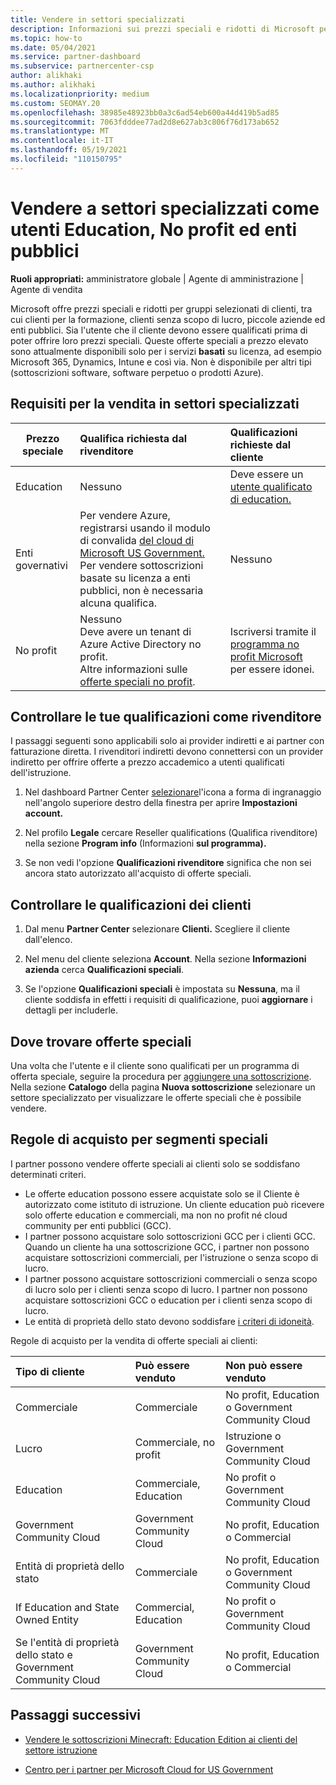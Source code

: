 ```yaml
---
title: Vendere in settori specializzati
description: Informazioni sui prezzi speciali e ridotti di Microsoft per determinati gruppi di clienti, inclusi i clienti per la formazione, i clienti senza scopo di lucro e gli utenti del governo.
ms.topic: how-to
ms.date: 05/04/2021
ms.service: partner-dashboard
ms.subservice: partnercenter-csp
author: alikhaki
ms.author: alikhaki
ms.localizationpriority: medium
ms.custom: SEOMAY.20
ms.openlocfilehash: 38985e48923bb0a3c6ad54eb600a44d419b5ad85
ms.sourcegitcommit: 7063fdddee77ad2d8e627ab3c806f76d173ab652
ms.translationtype: MT
ms.contentlocale: it-IT
ms.lasthandoff: 05/19/2021
ms.locfileid: "110150795"
---
```

# <a name="sell-to-specialized-industries-like-education-non-profit-and-government-users"></a>Vendere a settori specializzati come utenti Education, No profit ed enti pubblici

**Ruoli appropriati:** amministratore globale | Agente di amministrazione | Agente di vendita

Microsoft offre prezzi speciali e ridotti per gruppi selezionati di clienti, tra cui clienti per la formazione, clienti senza scopo di lucro, piccole aziende ed enti pubblici. Sia l'utente che il cliente devono essere qualificati prima di poter offrire loro prezzi speciali. Queste offerte speciali a prezzo elevato sono attualmente disponibili solo per i servizi **basati** su licenza, ad esempio Microsoft 365, Dynamics, Intune e così via. Non è disponibile per altri tipi (sottoscrizioni software, software perpetuo o prodotti Azure).

## <a name="requirements-to-sell-to-specialized-industries"></a>Requisiti per la vendita in settori specializzati

|**Prezzo speciale**   |**Qualifica richiesta dal rivenditore**   |**Qualificazioni richieste dal cliente**   |
|----------------------------|:---------------------------------|:------------------------------------------|
|Education   |Nessuno   | Deve essere un [utente qualificato di education.](https://www.microsoftvolumelicensing.com/DocumentSearch.aspx?Mode=3&DocumentTypeId=7)   |
|Enti governativi   |Per vendere Azure, registrarsi usando il modulo di convalida [del cloud di Microsoft US Government.](https://azuregov.microsoft.com/csp) Per vendere sottoscrizioni basate su licenza a enti pubblici, non è necessaria alcuna qualifica.|   Nessuno|
|No profit  |Nessuno<br/> Deve avere un tenant di Azure Active Directory no profit.<br/> Altre informazioni sulle [offerte speciali no profit](https://assetsprod.microsoft.com/mpn/nonprofit-skus-in-csp-faq.pdf).   |Iscriversi tramite il [programma no profit Microsoft](https://nonprofit.microsoft.com/#/register) per essere idonei.   |

## <a name="check-your-reseller-qualifications"></a>Controllare le tue qualificazioni come rivenditore

I passaggi seguenti sono applicabili solo ai provider indiretti e ai partner con fatturazione diretta. I rivenditori indiretti devono connettersi con un provider indiretto per offrire offerte a prezzo accademico a utenti qualificati dell'istruzione.

1. Nel dashboard Partner Center [selezionare](https://partner.microsoft.com/dashboard)l'icona a forma di ingranaggio nell'angolo superiore destro della finestra per aprire **Impostazioni account.**

2. Nel profilo **Legale** cercare Reseller qualifications (Qualifica rivenditore) nella sezione **Program info** (Informazioni **sul programma).**

3. Se non vedi l'opzione **Qualificazioni rivenditore** significa che non sei ancora stato autorizzato all'acquisto di offerte speciali.

## <a name="check-the-customer-qualifications"></a>Controllare le qualificazioni dei clienti

1. Dal menu **Partner Center** selezionare **Clienti.** Scegliere il cliente dall'elenco.

2. Nel menu del cliente seleziona **Account**. Nella sezione **Informazioni azienda** cerca **Qualificazioni speciali**.

3. Se l'opzione **Qualificazioni speciali** è impostata su **Nessuna**, ma il cliente soddisfa in effetti i requisiti di qualificazione, puoi **aggiornare** i dettagli per includerle.

## <a name="where-to-find-special-offers"></a>Dove trovare offerte speciali

Una volta che l'utente e il cliente sono qualificati per un programma di offerta speciale, seguire la procedura per [aggiungere una sottoscrizione](create-a-new-subscription.md). Nella sezione **Catalogo** della pagina **Nuova sottoscrizione** selezionare un settore specializzato per visualizzare le offerte speciali che è possibile vendere.

## <a name="purchase-rules-for-special-segments"></a>Regole di acquisto per segmenti speciali

I partner possono vendere offerte speciali ai clienti solo se soddisfano determinati criteri. 

- Le offerte education possono essere acquistate solo se il Cliente è autorizzato come istituto di istruzione. Un cliente education può ricevere solo offerte education e commerciali, ma non no profit né cloud community per enti pubblici (GCC).
- I partner possono acquistare solo sottoscrizioni GCC per i clienti GCC. Quando un cliente ha una sottoscrizione GCC, i partner non possono acquistare sottoscrizioni commerciali, per l'istruzione o senza scopo di lucro.
- I partner possono acquistare sottoscrizioni commerciali o senza scopo di lucro solo per i clienti senza scopo di lucro. I partner non possono acquistare sottoscrizioni GCC o education per i clienti senza scopo di lucro.
- Le entità di proprietà dello stato devono soddisfare [i criteri di idoneità](https://www.microsoft.com/legal/compliance/anticorruption/criteria).

Regole di acquisto per la vendita di offerte speciali ai clienti:

|**Tipo di cliente**   |**Può essere venduto**   |**Non può essere venduto**   |
|:----------------------------|:---------------------------------|:------------------------------------------|
| Commerciale |Commerciale | No profit, Education o Government Community Cloud |
| Lucro |Commerciale, no profit | Istruzione o Government Community Cloud |
| Education |Commerciale, Education | No profit o Government Community Cloud |
| Government Community Cloud |Government Community Cloud | No profit, Education o Commercial |
| Entità di proprietà dello stato  | Commerciale  | No profit, Education o Government Community Cloud  |
| If Education and State Owned Entity | Commercial, Education | No profit o Government Community Cloud |
| Se l'entità di proprietà dello stato e Government Community Cloud | Government Community Cloud | No profit, Education o Commercial |

## <a name="next-steps"></a>Passaggi successivi

- [Vendere le sottoscrizioni Minecraft: Education Edition ai clienti del settore istruzione](minecraft-subscriptions.md)

- [Centro per i partner per Microsoft Cloud for US Government](partner-center-for-microsoft-us-govt-cloud.md)
